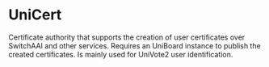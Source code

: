 UniCert
=======

Certificate authority that supports the creation of user certificates over SwitchAAI and other services.
Requires an UniBoard instance to publish the created certificates.
Is mainly used for UniVote2 user identification.
